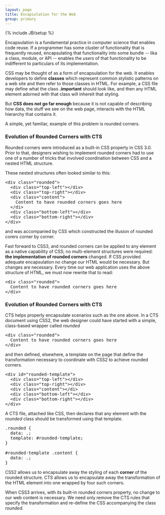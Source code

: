 ```yaml
---
layout: page
title: Encapsulation for the Web
group: primary
---
```

{% include JB/setup %}

Encapsulation is a fundamental practice in computer science that enables code
reuse. If a programmer has some cluster of functionality that is frequently
reused, encapsulating that functionality into some bundle -- lika a class,
module, or API -- enables the *users* of that functionality to be indifferent
to particulars of its implementation.

CSS may be thought of as a form of encapsulation for the web. It enables
developers to define **classes** which represent common stylistic patterns on a
web site and then refer to those classes in HTML. For example, a CSS file may
define what the class **.important** should look like, and then any HTML
element adorned with that class will inhereit that styling.

But **CSS does not go far enough** because it is not capable of describing how
data, the stuff we see on the web page, interacts with the HTML hierarchy that
contains it. 

A simple, yet familiar, example of this problem is rounded corners.

### Evolution of Rounded Corners with CTS

Rounded corners were introduced as a built-in CSS property in CSS 3.0. Prior to
that, designers wishing to implement rounded corners had to use one of a number
of tricks that involved coordination between CSS and a nested HTML structure.

These nested structures often looked similar to this:

<pre class="prettyprint example" data-type="html">
&lt;div class="rounded"&gt;
  &lt;div class="top-left"&gt;&lt;/div&gt;
  &lt;div class="top-right"&gt;&lt;/div&gt;
  &lt;div class="content"&gt;
    Content to have rounded corners goes here
  &lt;/di&gt;
  &lt;div class="bottom-left"&gt;&lt;/div&gt;
  &lt;div class="bottom-right"&gt;&lt;/div&gt;
&lt;/div&gt;
</pre>

and was accompanied by CSS which constructed the illusion of rounded corers
corner by corner.

Fast forward to CSS3, and rounded corners can be applied to any element as a
native capability of CSS; no multi-element structures were required: **the
implementation of rounded corners** changed. If CSS provided adequate
encapsulation no change our HTML would be necessary. But changes are necessary.
Every time our web application uses the above structure of HTML, we must now
rewrite that to read:

<pre class="prettyprint example" data-type="html">
&lt;div class="rounded"&gt;
  Content to have rounded corners goes here
&lt;/div&gt;
</pre>

### Evolution of Rounded Corners with CTS

CTS helps properly encapsulate scenarios such as the one above. In a CTS
document using CSS2, the web designer could have started with a simple,
class-based wrapper called *rounded*

<pre class="prettyprint example" data-type="html">
&lt;div class="rounded"&gt;
  Content to have rounded corners goes here
&lt;/div&gt;
</pre>

and then defined, elsewhere, a template on the page that define the
transformation necessary to coordinate with CSS2 to achieve rounded corners.

<pre class="prettyprint example" data-type="html">
&lt;div id="rounded-template"&gt;
  &lt;div class="top-left"&gt;&lt;/div&gt;
  &lt;div class="top-right"&gt;&lt;/div&gt;
  &lt;div class="content"&gt;&lt;/di&gt;
  &lt;div class="bottom-left"&gt;&lt;/div&gt;
  &lt;div class="bottom-right"&gt;&lt;/div&gt;
&lt;/div&gt;
</pre>

A CTS file, attached like CSS, then declares that any element with the
*rounded* class should be transformed using that template.

<pre class="prettyprint example" data-type="html">
.rounded {
  data: .;
  template: #rounded-template;
}

#rounded-template .content {
  data: .;
}
</pre>

CSS2 allows us to encapsulate away the styling of each **corner** of the
rounded structure. CTS allows us to encapsulate away the transformation of the
HTML element into one wrapped by four such corners.

When CSS3 arrives, with its built-in rounded corners property, no change to our
web content is necessary. We need only remove the CTS rules that specify the
transformation and re-define the CSS accompanying the class *rounded*.
